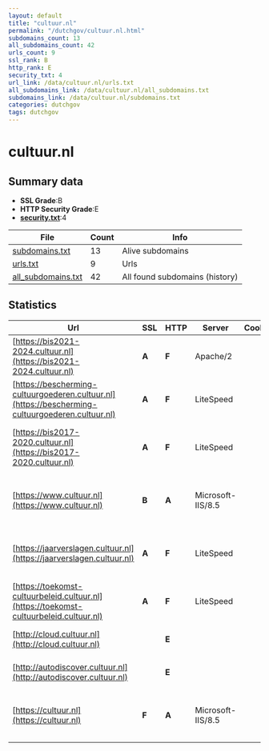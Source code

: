 ```yaml
---
layout: default
title: "cultuur.nl"
permalink: "/dutchgov/cultuur.nl.html"
subdomains_count: 13
all_subdomains_count: 42
urls_count: 9
ssl_rank: B
http_rank: E
security_txt: 4
url_link: /data/cultuur.nl/urls.txt
all_subdomains_link: /data/cultuur.nl/all_subdomains.txt
subdomains_link: /data/cultuur.nl/subdomains.txt
categories: dutchgov
tags: dutchgov
---
```



# cultuur.nl
## Summary data


 - **SSL Grade**:B
 - **HTTP Security Grade**:E
 - **[security.txt](https://www.digitaleoverheid.nl/nieuws/standaard-security-txt-nu-verplicht-voor-overheid/)**:4


| File       | Count | Info |
|------------|-------|------|
|[subdomains.txt](/DutchGovScope/data/cultuur.nl/subdomains.txt)|13|Alive subdomains|
|[urls.txt](/DutchGovScope/data/cultuur.nl/urls.txt)|9|Urls|
|[all_subdomains.txt](/DutchGovScope/data/cultuur.nl/all_subdomains.txt)|42|All found subdomains (history)|


## Statistics


| Url | SSL | HTTP | Server | Cookie | HSTS | CORS | CTO | CSP | XFO | XXP | RP |FP| Tech |Title |
|--------|-------|-------|------|------|------|------|------|------|------|------|------|------|------|------|
|[https://bis2021-2024.cultuur.nl](https://bis2021-2024.cultuur.nl)| **A**| **F**|Apache/2| | | | | | | | :white_check_mark: | |Apache HTTP Server:2||
|[https://bescherming-cultuurgoederen.cultuur.nl](https://bescherming-cultuurgoederen.cultuur.nl)| **A**| **F**|LiteSpeed| | | | | | | | :white_check_mark: | |HTTP/3 LiteSpeed PHP:8.2.22||
|[https://bis2017-2020.cultuur.nl](https://bis2017-2020.cultuur.nl)| **A**| **F**|LiteSpeed| | | | | | | | :white_check_mark: | |HTTP/3 LiteSpeed MySQL PHP:8.2.22 WordPress|Raad voor Cultuu...|
|[https://www.cultuur.nl](https://www.cultuur.nl)| **B**| **A**|Microsoft-IIS/8.5| |:white_check_mark: | | |:warning: | :white_check_mark: | :white_check_mark: | :white_check_mark: | |IIS:8.5 Microsoft ASP.NET Windows Server|Document Moved|
|[https://jaarverslagen.cultuur.nl](https://jaarverslagen.cultuur.nl)| **A**| **F**|LiteSpeed| | | | | | | | :white_check_mark: | |HTTP/3 LiteSpeed MySQL PHP:8.2.22 WordPress|Raad voor Cultuu...|
|[https://toekomst-cultuurbeleid.cultuur.nl](https://toekomst-cultuurbeleid.cultuur.nl)| **A**| **F**|LiteSpeed| | | | | | | | :white_check_mark: | |HTTP/3 LiteSpeed PHP:8.2.22|Toekomst Cultuur...|
|[http://cloud.cultuur.nl](http://cloud.cultuur.nl)| | **E**|| | | | | | | | :white_check_mark: | |IIS:10.0 Windows Server|Web Site Blocked|
|[http://autodiscover.cultuur.nl](http://autodiscover.cultuur.nl)| | **E**|| | | | | | | | :white_check_mark: | |IIS:10.0 Windows Server|Web Site Blocked|
|[https://cultuur.nl](https://cultuur.nl)| **F**| **A**|Microsoft-IIS/8.5| |:white_check_mark: | | |:warning: | :white_check_mark: | :white_check_mark: | :white_check_mark: | |IIS:8.5 Microsoft ASP.NET Windows Server|Document Moved|

